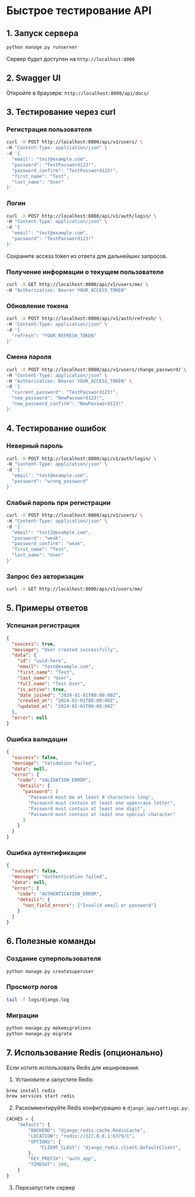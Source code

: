 # Быстрое тестирование API

## 1. Запуск сервера

```bash
python manage.py runserver
```

Сервер будет доступен на `http://localhost:8000`

## 2. Swagger UI

Откройте в браузере: `http://localhost:8000/api/docs/`

## 3. Тестирование через curl

### Регистрация пользователя

```bash
curl -X POST http://localhost:8000/api/v1/users/ \
-H "Content-Type: application/json" \
-d '{
  "email": "test@example.com",
  "password": "TestPassword123!",
  "password_confirm": "TestPassword123!",
  "first_name": "Test",
  "last_name": "User"
}'
```

### Логин

```bash
curl -X POST http://localhost:8000/api/v1/auth/login/ \
-H "Content-Type: application/json" \
-d '{
  "email": "test@example.com",
  "password": "TestPassword123!"
}'
```

Сохраните access token из ответа для дальнейших запросов.

### Получение информации о текущем пользователе

```bash
curl -X GET http://localhost:8000/api/v1/users/me/ \
-H "Authorization: Bearer YOUR_ACCESS_TOKEN"
```

### Обновление токена

```bash
curl -X POST http://localhost:8000/api/v1/auth/refresh/ \
-H "Content-Type: application/json" \
-d '{
  "refresh": "YOUR_REFRESH_TOKEN"
}'
```

### Смена пароля

```bash
curl -X POST http://localhost:8000/api/v1/users/change_password/ \
-H "Content-Type: application/json" \
-H "Authorization: Bearer YOUR_ACCESS_TOKEN" \
-d '{
  "current_password": "TestPassword123!",
  "new_password": "NewPassword123!",
  "new_password_confirm": "NewPassword123!"
}'
```

## 4. Тестирование ошибок

### Неверный пароль

```bash
curl -X POST http://localhost:8000/api/v1/auth/login/ \
-H "Content-Type: application/json" \
-d '{
  "email": "test@example.com",
  "password": "wrong_password"
}'
```

### Слабый пароль при регистрации

```bash
curl -X POST http://localhost:8000/api/v1/users/ \
-H "Content-Type: application/json" \
-d '{
  "email": "test2@example.com",
  "password": "weak",
  "password_confirm": "weak",
  "first_name": "Test",
  "last_name": "User"
}'
```

### Запрос без авторизации

```bash
curl -X GET http://localhost:8000/api/v1/users/me/
```

## 5. Примеры ответов

### Успешная регистрация

```json
{
  "success": true,
  "message": "User created successfully",
  "data": {
    "id": "uuid-here",
    "email": "test@example.com",
    "first_name": "Test",
    "last_name": "User",
    "full_name": "Test User",
    "is_active": true,
    "date_joined": "2024-01-01T00:00:00Z",
    "created_at": "2024-01-01T00:00:00Z",
    "updated_at": "2024-01-01T00:00:00Z"
  },
  "error": null
}
```

### Ошибка валидации

```json
{
  "success": false,
  "message": "Validation failed",
  "data": null,
  "error": {
    "code": "VALIDATION_ERROR",
    "details": {
      "password": [
        "Password must be at least 8 characters long",
        "Password must contain at least one uppercase letter",
        "Password must contain at least one digit",
        "Password must contain at least one special character"
      ]
    }
  }
}
```

### Ошибка аутентификации

```json
{
  "success": false,
  "message": "Authentication failed",
  "data": null,
  "error": {
    "code": "AUTHENTICATION_ERROR",
    "details": {
      "non_field_errors": ["Invalid email or password"]
    }
  }
}
```

## 6. Полезные команды

### Создание суперпользователя

```bash
python manage.py createsuperuser
```

### Просмотр логов

```bash
tail -f logs/django.log
```

### Миграции

```bash
python manage.py makemigrations
python manage.py migrate
```

## 7. Использование Redis (опционально)

Если хотите использовать Redis для кеширования:

1. Установите и запустите Redis:
```bash
brew install redis
brew services start redis
```

2. Раскомментируйте Redis конфигурацию в `django_app/settings.py`:

```python
CACHES = {
    "default": {
        "BACKEND": "django_redis.cache.RedisCache",
        "LOCATION": "redis://127.0.0.1:6379/1",
        "OPTIONS": {
            "CLIENT_CLASS": "django_redis.client.DefaultClient",
        },
        "KEY_PREFIX": "auth_app",
        "TIMEOUT": 300,
    }
}
```

3. Перезапустите сервер 